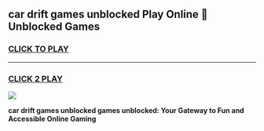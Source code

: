 
## car drift games unblocked Play Online 👋 Unblocked Games
<h3>
<a href="https://premium.freeplayer.one?title=car_drift_games_unblocked&ref=19F">CLICK TO PLAY</a></h3>
<hr>

<h3>
<a href="https://premium.freeplayer.one?title=car_drift_games_unblocked&ref=19F">CLICK 2 PLAY</a>
  
</h3>

<a href="https://premium.freeplayer.one?title=car_drift_games_unblocked&ref=19F"><img src="https://clearcache.store/games.png"></a>


**car drift games unblocked games unblocked: Your Gateway to Fun and Accessible Online Gaming**

